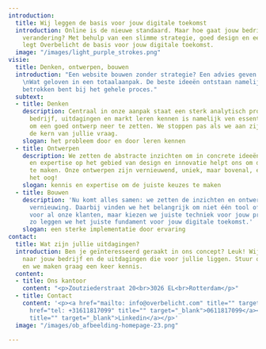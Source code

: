 ```yaml
---
introduction:
  title: Wij leggen de basis voor jouw digitale toekomst
  introduction: Online is de nieuwe standaard. Maar hoe gaat jouw bedrijf mee in deze
    verandering? Met behulp van een slimme strategie, goed design en een sterke implementatie
    legt Overbelicht de basis voor jouw digitale toekomst.
  image: "/images/light_purple_strokes.png"
visie:
  title: Denken, ontwerpen, bouwen
  introduction: "Een website bouwen zonder strategie? Een advies geven zonder uitwerking?
    \nWat geloven in een totaalaanpak. De beste ideeën ontstaan namelijk wanneer je
    betrokken bent bij het gehele proces."
  subtext:
  - title: Denken
    description: Centraal in onze aanpak staat een sterk analytisch proces. Jullie
      bedrijf, uitdagingen en markt leren kennen is namelijk ven essentieel belang
      om een goed ontwerp neer te zetten. We stoppen pas als we aan zijn gekomen bij
      de kern van jullie vraag.
    slogan: het probleem door en door leren kennen
  - title: Ontwerpen
    description: We zetten de abstracte inzichten om in concrete ideeën. Onze kennis
      en expertise op het gebied van design en innovatie helpt ons om de juiste keuzes
      te maken. Onze ontwerpen zijn vernieuwend, uniek, maar bovenal, een lust voor
      het oog!
    slogan: kennis en expertise om de juiste keuzes te maken
  - title: Bouwen
    description: 'Nu komt alles samen: we zetten de inzichten en ontwerpen om in concrete
      vernieuwing. Daarbij vinden we het belangrijk om niet één tool of taal te gebruiken
      voor al onze klanten, maar kiezen we juiste techniek voor jouw probleem. Alleen
      zo leggen we het juiste fundament voor jouw digitale toekomst.'
    slogan: een sterke implementatie door ervaring
contact:
  title: Wat zijn jullie uitdagingen?
  introduction: Ben je geïnteresseerd geraakt in ons concept? Leuk! Wij zijn benieuwd
    naar jouw bedrijf en de uitdagingen die voor jullie liggen. Stuur ons een berichtje
    en we maken graag een keer kennis.
  content:
  - title: Ons kantoor
    content: "<p>Zoutziederstraat 20<br>3026 EL<br>Rotterdam</p>"
  - title: Contact
    content: '<p><a href="mailto: info@overbelicht.com" title="" target="_blank">info@overbelicht.com</a><br><a
      href="tel: +31611817099" title="" target="_blank">0611817099</a><br><a href="https://www.linkedin.com/in/matsmulder"
      title="" target="_blank">Linkedin</a></p>'
  image: "/images/ob_afbeelding-homepage-23.png"

---
```

